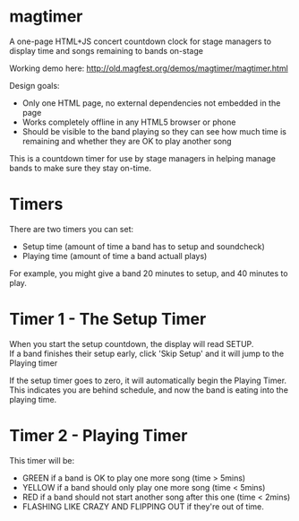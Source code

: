 magtimer
========

A one-page HTML+JS concert countdown clock for stage managers to display time and songs remaining to bands on-stage

Working demo here: http://old.magfest.org/demos/magtimer/magtimer.html

Design goals:
- Only one HTML page, no external dependencies not embedded in the page
- Works completely offline in any HTML5 browser or phone
- Should be visible to the band playing so they can see how much time is remaining and whether they are OK to play another song

This is a countdown timer for use by stage managers in helping manage bands to make sure they stay on-time.

Timers
===
There are two timers you can set:
- Setup time (amount of time a band has to setup and soundcheck)
- Playing time (amount of time a band actuall plays)

For example, you might give a band 20 minutes to setup, and 40 minutes to play.

Timer 1 - The Setup Timer
===========
When you start the setup countdown, the display will read SETUP.  
If a band finishes their setup early, click 'Skip Setup' and it will jump to the Playing timer

If the setup timer goes to zero, it will automatically begin the Playing Timer.  
This indicates you are behind schedule, and now the band is eating into the playing time.

Timer 2 - Playing Timer
====
This timer will be:
- GREEN if a band is OK to play one more song (time > 5mins)
- YELLOW if a band should only play one more song (time < 5mins)
- RED if a band should not start another song after this one (time < 2mins)
- FLASHING LIKE CRAZY AND FLIPPING OUT if they're out of time.
